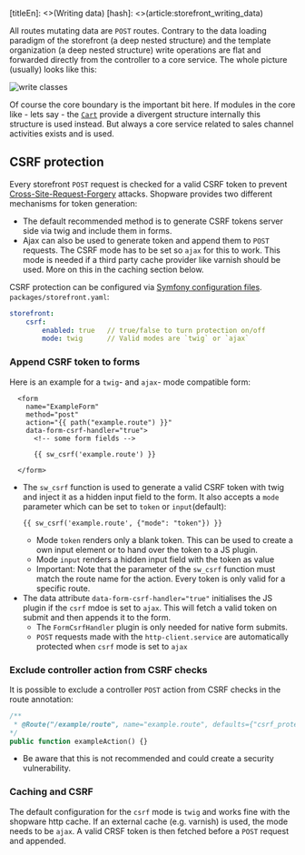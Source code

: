[titleEn]: <>(Writing data)
[hash]: <>(article:storefront_writing_data)

All routes mutating data are `POST` routes. Contrary to the data loading paradigm of the storefront 
(a deep nested structure) and the template organization (a deep nested structure) write operations 
are flat and forwarded directly from the controller to a core service. The whole picture (usually) looks like this:

![write classes](./dist/write-classes.png)

Of course the core boundary is the important bit here. If modules in the core like - lets say - the 
[`Cart`](./../1-core/50-checkout-process/10-cart.md) provide a divergent structure internally this structure 
is used instead. But always a core service related to sales channel activities exists and is used.

## CSRF protection

Every storefront `POST` request is checked for a valid CSRF token to prevent 
[Cross-Site-Request-Forgery](https://de.wikipedia.org/wiki/Cross-Site-Request-Forgery) attacks.
Shopware provides two different mechanisms for token generation: 
* The default recommended method is to generate CSRF tokens server side via twig and include them in forms.
* Ajax can also be used to generate token and append them to `POST` requests. The CSRF mode has to be set so 
`ajax` for this to work. This mode is needed if a third party cache provider like varnish should be used. 
More on this in the caching section below.

CSRF protection can be configured via [Symfony configuration files](https://symfony.com/doc/current/configuration.html).
`packages/storefront.yaml`: 
```yaml
storefront:
    csrf:
        enabled: true   // true/false to turn protection on/off
        mode: twig      // Valid modes are `twig` or `ajax`
```

### Append CSRF token to forms

Here is an example for a `twig`- and `ajax`- mode compatible form:
```twig
  <form 
    name="ExampleForm" 
    method="post" 
    action="{{ path("example.route") }}"
    data-form-csrf-handler="true">
      <!-- some form fields -->
    
      {{ sw_csrf('example.route') }}
    
  </form>
```
* The `sw_csrf` function is used to generate a valid CSRF token with twig and inject it as a hidden 
input field to the form. It also accepts a `mode` parameter which can be set to `token` or `input`(default):
    ```twig
    {{ sw_csrf('example.route', {"mode": "token"}) }}
    ```
    * Mode `token` renders only a blank token. This can be used to create a own input element or 
    to hand over the token to a JS plugin.
    * Mode `input` renders a hidden input field with the token as value
    * Important: Note that the parameter of the `sw_csrf` function must match the route name for the action. 
    Every token is only valid for a specific route.
* The data attribute `data-form-csrf-handler="true"` initialises the JS plugin if the `csrf` mdoe is set to `ajax`. 
This will fetch a valid token on submit and then appends it to the form.
    * The `FormCsrfHandler` plugin is only needed for native form submits.
    * `POST` requests made with the `http-client.service` are automatically protected when `csrf` mode is set to `ajax`

### Exclude controller action from CSRF checks

It is possible to exclude a controller `POST` action from CSRF checks in the route annotation:
```php
/**
 * @Route("/example/route", name="example.route", defaults={"csrf_protected"=false}, methods={"POST"})
*/
public function exampleAction() {}
```

* Be aware that this is not recommended and could create a security vulnerability.

### Caching and CSRF
The default configuration for the `csrf` mode is `twig` and works fine with the shopware http cache. 
If an external cache (e.g. varnish) is used, the mode needs to be `ajax`. 
A valid CRSF token is then fetched before a `POST` request and appended.

